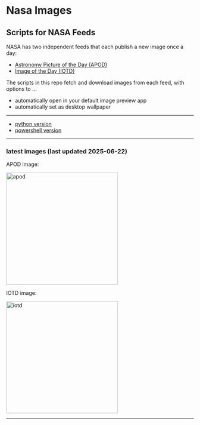 # Nasa Images

## Scripts for NASA Feeds

NASA has two independent feeds that each publish a new image once a day:

- [Astronomy Picture of the Day (APOD)](https://apod.nasa.gov/apod/)
- [Image of the Day (IOTD)](https://www.nasa.gov/image-of-the-day/)

The scripts in this repo fetch and download images from each feed, with options to ...

- automatically open in your default image preview app
- automatically set as desktop wallpaper

---

- [python version](./python/README.md)
- [powershell version](./powershell/README.md)

---

### latest images (last updated 2025-06-22)

APOD image:

<a href="https://apod.nasa.gov/apod/image/2506/berrybowl_opportunity_960.jpg"><img alt="apod" src="https://apod.nasa.gov/apod/image/2506/berrybowl_opportunity_960.jpg" height="300" /></a>

IOTD image:

<a href="https://www.nasa.gov/wp-content/uploads/2025/06/gsfc-20171208-archive-e001436orig.jpg"><img alt="iotd" src="https://www.nasa.gov/wp-content/uploads/2025/06/gsfc-20171208-archive-e001436orig.jpg" height="300" /></a>

---
